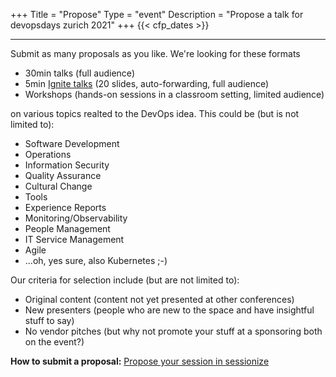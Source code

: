 +++
Title = "Propose"
Type = "event"
Description = "Propose a talk for devopsdays zurich 2021"
+++
  {{< cfp_dates >}}


<hr>

Submit as many proposals as you like. We're looking for these formats

<ul>
  <li>30min talks (full audience)</li>
  <li>5min <a href="/pages/ignite-talks-format">Ignite talks</a> (20 slides, auto-forwarding, full audience) </li>
  <li>Workshops (hands-on sessions in a classroom setting, limited audience)</li>
</ul>

on various topics realted to the DevOps idea. This could be (but is not limited to):
<ul>
  <li>Software Development</li>
  <li>Operations</li>
  <li>Information Security</li>
  <li>Quality Assurance</li>
  <li>Cultural Change</li>
  <li>Tools</li>
  <li>Experience Reports</li>
  <li>Monitoring/Observability</li>
  <li>People Management</li>
  <li>IT Service Management</li>
  <li>Agile</li>
  <li>...oh, yes sure, also Kubernetes ;-)</li>
</ul>

Our criteria for selection include (but are not limited to):
<ul>
  <li>Original content (content not yet presented at other conferences)</li>
  <li>New presenters (people who are new to the space and have insightful stuff to say)</li>
  <li>No vendor pitches (but why not promote your stuff at a sponsoring both on the event?)</li>
</ul>

<strong>How to submit a proposal:</strong>
<a href="https://sessionize.com/devopsdayszh-2021/">Propose your session in sessionize </a>